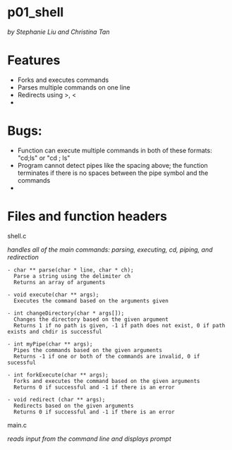 # p01_shell
*by Stephanie Liu and Christina Tan*

# Features
- Forks and executes commands
- Parses multiple commands on one line
- Redirects using >, <
- 

# Bugs:
- Function can execute multiple commands in both of these formats: "cd;ls" or "cd ; ls"
- Program cannot detect pipes like the spacing above; the function terminates if there is no spaces between the pipe symbol and the commands
-

# Files and function headers
shell.c 

*handles all of the main commands: parsing, executing, cd, piping, and redirection*

    - char ** parse(char * line, char * ch);
      Parse a string using the delimiter ch
      Returns an array of arguments

    - void execute(char ** args);
      Executes the command based on the arguments given

    - int changeDirectory(char * args[]);
      Changes the directory based on the given argument
      Returns 1 if no path is given, -1 if path does not exist, 0 if path exists and chdir is successful

    - int myPipe(char ** args);
      Pipes the commands based on the given arguments
      Returns -1 if one or both of the commands are invalid, 0 if sucessful

    - int forkExecute(char ** args);
      Forks and executes the command based on the given arguments
      Returns 0 if successful and -1 if there is an error

    - void redirect (char ** args);
      Redirects based on the given arguments
      Returns 0 if successful and -1 if there is an error

main.c

*reads input from the command line and displays prompt*
